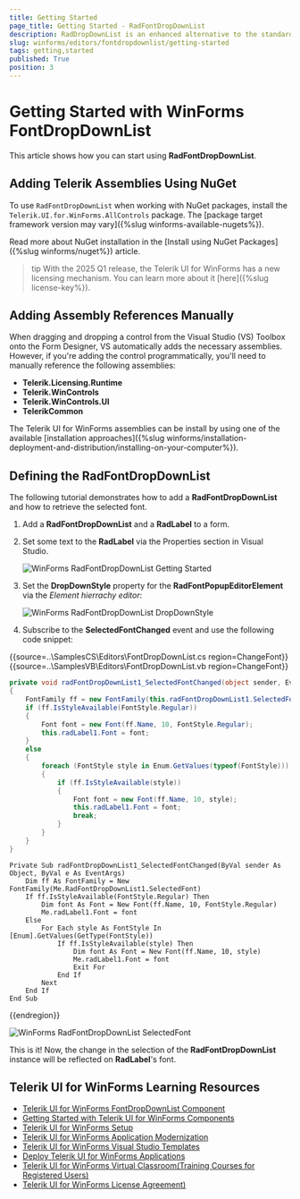 ```yaml
---
title: Getting Started
page_title: Getting Started - RadFontDropDownList
description: RadDropDownList is an enhanced alternative to the standard Windows Forms combo box control.
slug: winforms/editors/fontdropdownlist/getting-started
tags: getting,started
published: True
position: 3 
---
```


# Getting Started with WinForms FontDropDownList

This article shows how you can start using **RadFontDropDownList**.

## Adding Telerik Assemblies Using NuGet

To use `RadFontDropDownList` when working with NuGet packages, install the `Telerik.UI.for.WinForms.AllControls` package. The [package target framework version may vary]({%slug winforms-available-nugets%}).

Read more about NuGet installation in the [Install using NuGet Packages]({%slug winforms/nuget%}) article.

>tip With the 2025 Q1 release, the Telerik UI for WinForms has a new licensing mechanism. You can learn more about it [here]({%slug license-key%}).

## Adding Assembly References Manually

When dragging and dropping a control from the Visual Studio (VS) Toolbox onto the Form Designer, VS automatically adds the necessary assemblies. However, if you're adding the control programmatically, you'll need to manually reference the following assemblies:

* __Telerik.Licensing.Runtime__
* __Telerik.WinControls__
* __Telerik.WinControls.UI__
* __TelerikCommon__

The Telerik UI for WinForms assemblies can be install by using one of the available [installation approaches]({%slug winforms/installation-deployment-and-distribution/installing-on-your-computer%}). 

## Defining the RadFontDropDownList

The following tutorial demonstrates how to add a **RadFontDropDownList** and how to retrieve the selected font.

1. Add a **RadFontDropDownList** and a **RadLabel** to a form. 
2. Set some text to the **RadLabel** via the Properties section in Visual Studio.

	![WinForms RadFontDropDownList Getting Started](images/fontdropdownlist-getting-started001.png)

3. Set the **DropDownStyle** property for the **RadFontPopupEditorElement** via the *Element hierrachy editor*:
 
	![WinForms RadFontDropDownList DropDownStyle](images/fontdropdownlist-getting-started002.png)

5. Subscribe to the **SelectedFontChanged** event and use the following code snippet:
            
{{source=..\SamplesCS\Editors\FontDropDownList.cs region=ChangeFont}} 
{{source=..\SamplesVB\Editors\FontDropDownList.vb region=ChangeFont}} 

````C#
private void radFontDropDownList1_SelectedFontChanged(object sender, EventArgs e)
{
    FontFamily ff = new FontFamily(this.radFontDropDownList1.SelectedFont);
    if (ff.IsStyleAvailable(FontStyle.Regular))
    {
        Font font = new Font(ff.Name, 10, FontStyle.Regular);
        this.radLabel1.Font = font;
    }
    else
    {
        foreach (FontStyle style in Enum.GetValues(typeof(FontStyle)))
        {
            if (ff.IsStyleAvailable(style))
            {
                Font font = new Font(ff.Name, 10, style);
                this.radLabel1.Font = font;
                break;
            }
        }
    }
}

````
````VB.NET
Private Sub radFontDropDownList1_SelectedFontChanged(ByVal sender As Object, ByVal e As EventArgs)
    Dim ff As FontFamily = New FontFamily(Me.RadFontDropDownList1.SelectedFont)
    If ff.IsStyleAvailable(FontStyle.Regular) Then
        Dim font As Font = New Font(ff.Name, 10, FontStyle.Regular)
        Me.radLabel1.Font = font
    Else
        For Each style As FontStyle In [Enum].GetValues(GetType(FontStyle))
            If ff.IsStyleAvailable(style) Then
                Dim font As Font = New Font(ff.Name, 10, style)
                Me.radLabel1.Font = font
                Exit For
            End If
        Next
    End If
End Sub

````

{{endregion}} 

![WinForms RadFontDropDownList SelectedFont](images/fontdropdownlist-getting-started003.gif)
 
This is it! Now, the change in the selection of the **RadFontDropDownList** instance will be reflected on **RadLabel**'s font.

## Telerik UI for WinForms Learning Resources
* [Telerik UI for WinForms FontDropDownList Component](https://www.telerik.com/products/winforms/fontdropdownlist.aspx)
* [Getting Started with Telerik UI for WinForms Components](https://docs.telerik.com/devtools/winforms/getting-started/first-steps)
* [Telerik UI for WinForms Setup](https://docs.telerik.com/devtools/winforms/installation-and-upgrades/installing-on-your-computer)
* [Telerik UI for WinForms Application Modernization](https://docs.telerik.com/devtools/winforms/winforms-converter/overview)
* [Telerik UI for WinForms Visual Studio Templates](https://docs.telerik.com/devtools/winforms/visual-studio-integration/visual-studio-templates)
* [Deploy Telerik UI for WinForms Applications](https://docs.telerik.com/devtools/winforms/deployment-and-distribution/application-deployment)
* [Telerik UI for WinForms Virtual Classroom(Training Courses for Registered Users)](https://learn.telerik.com/learn/course/external/view/elearning/17/telerik-ui-for-winforms)
* [Telerik UI for WinForms License Agreement)](https://www.telerik.com/purchase/license-agreement/winforms-dlw-s)

